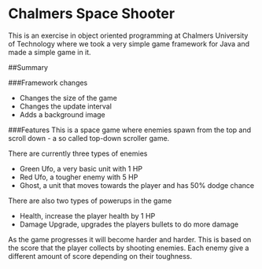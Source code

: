 Chalmers Space Shooter
======================

This is an exercise in object oriented programming at Chalmers University of Technology
where we took a very simple game framework for Java and made a simple game in it.

##Summary

###Framework changes
- Changes the size of the game
- Changes the update interval
- Adds a background image

###Features
This is a space game where enemies spawn from the top and scroll down - a so called
top-down scroller game.

There are currently three types of enemies
- Green Ufo, a very basic unit with 1 HP
- Red Ufo, a tougher enemy with 5 HP
- Ghost, a unit that moves towards the player and has 50% dodge chance

There are also two types of powerups in the game
- Health, increase the player health by 1 HP
- Damage Upgrade, upgrades the players bullets to do more damage

As the game progresses it will become harder and harder. This is based on the score
that the player collects by shooting enemies. Each enemy give a different amount of
score depending on their toughness.
